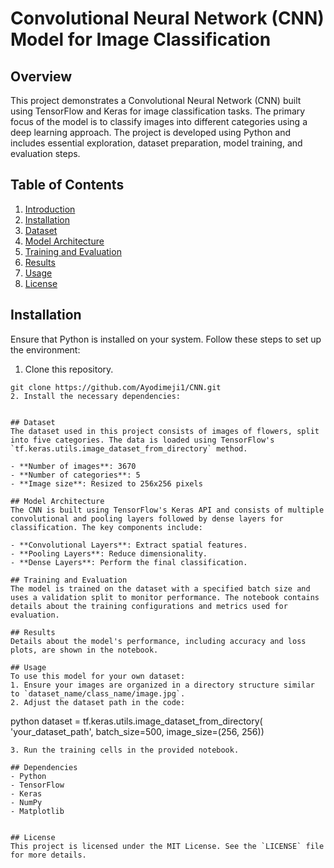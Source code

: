 
# Convolutional Neural Network (CNN) Model for Image Classification

## Overview
This project demonstrates a Convolutional Neural Network (CNN) built using TensorFlow and Keras for image classification tasks. The primary focus of the model is to classify images into different categories using a deep learning approach. The project is developed using Python and includes essential exploration, dataset preparation, model training, and evaluation steps.

## Table of Contents
1. [Introduction](#introduction)
2. [Installation](#installation)
3. [Dataset](#dataset)
4. [Model Architecture](#model-architecture)
5. [Training and Evaluation](#training-and-evaluation)
6. [Results](#results)
7. [Usage](#usage)
10. [License](#license)

## Installation
Ensure that Python is installed on your system. Follow these steps to set up the environment:
1. Clone this repository.
 ```
git clone https://github.com/Ayodimeji1/CNN.git
2. Install the necessary dependencies:
 

## Dataset
The dataset used in this project consists of images of flowers, split into five categories. The data is loaded using TensorFlow's `tf.keras.utils.image_dataset_from_directory` method.

- **Number of images**: 3670
- **Number of categories**: 5
- **Image size**: Resized to 256x256 pixels

## Model Architecture
The CNN is built using TensorFlow's Keras API and consists of multiple convolutional and pooling layers followed by dense layers for classification. The key components include:

- **Convolutional Layers**: Extract spatial features.
- **Pooling Layers**: Reduce dimensionality.
- **Dense Layers**: Perform the final classification.

## Training and Evaluation
The model is trained on the dataset with a specified batch size and uses a validation split to monitor performance. The notebook contains details about the training configurations and metrics used for evaluation.

## Results
Details about the model's performance, including accuracy and loss plots, are shown in the notebook. 

## Usage
To use this model for your own dataset:
1. Ensure your images are organized in a directory structure similar to `dataset_name/class_name/image.jpg`.
2. Adjust the dataset path in the code:
   ```
   python
   dataset = tf.keras.utils.image_dataset_from_directory(
       'your_dataset_path', batch_size=500,
       image_size=(256, 256))
   ```
3. Run the training cells in the provided notebook.

## Dependencies
- Python
- TensorFlow
- Keras
- NumPy
- Matplotlib


## License
This project is licensed under the MIT License. See the `LICENSE` file for more details.
